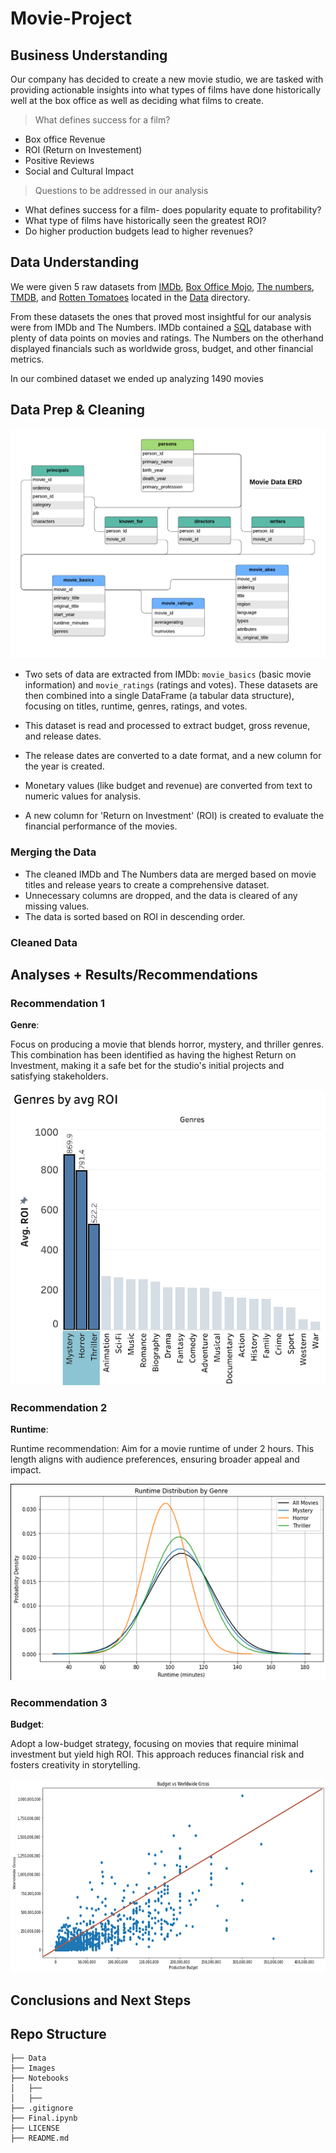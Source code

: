 # Movie-Project
## Business Understanding
Our company has decided to create a new movie studio, we are tasked with providing actionable insights into what types of films have done historically well at the box office as well as deciding what films to create.

> What defines success for a film?
- Box office Revenue
- ROI (Return on Investement)
- Positive Reviews
- Social and Cultural Impact
> Questions to be addressed in our analysis 

- What defines success for a film- does popularity equate to profitability?
- What type of films have historically seen the greatest ROI?
- Do higher production budgets lead to higher revenues?

## Data Understanding
We were given 5 raw datasets from [IMDb](https://www.imdb.com/), [Box Office Mojo](https://www.boxofficemojo.com/), [The numbers](https://www.the-numbers.com/), [TMDB](https://www.themoviedb.org/), and [Rotten Tomatoes](https://www.rottentomatoes.com/) located in the [Data](https://github.com/pyamin1878/Movie-Project/tree/main/Data) directory. 

From these datasets the ones that proved most insightful for our analysis were from IMDb and The Numbers. IMDb contained a [SQL](https://docs.python.org/3/library/sqlite3.html) database with plenty of data points on movies and ratings. The Numbers on the otherhand displayed financials such as worldwide gross, budget, and other financial metrics. 

In our combined dataset we ended up analyzing 1490 movies
## Data Prep & Cleaning
![Alt text](Images/IMDB_ERD.jpeg)

- Two sets of data are extracted from IMDb: `movie_basics` (basic movie information) and `movie_ratings` (ratings and votes).
These datasets are then combined into a single DataFrame (a tabular data structure), focusing on titles, runtime, genres, ratings, and votes.

- This dataset is read and processed to extract budget, gross revenue, and release dates.

- The release dates are converted to a date format, and a new column for the year is created.

- Monetary values (like budget and revenue) are converted from text to numeric values for analysis.

- A new column for 'Return on Investment' (ROI) is created to evaluate the financial performance of the movies.
### Merging the Data
- The cleaned IMDb and The Numbers data are merged based on movie titles and release years to create a comprehensive dataset.
- Unnecessary columns are dropped, and the data is cleared of any missing values.
- The data is sorted based on ROI in descending order.

### Cleaned Data

## Analyses + Results/Recommendations 

### Recommendation 1

**Genre**: 

Focus on producing a movie that blends horror, mystery, and thriller genres. This combination has been identified as having the highest Return on Investment, making it a safe bet for the studio's initial projects and satisfying stakeholders.

![Alt text](Images/genres.png)

### Recommendation 2

**Runtime**: 

Runtime recommendation: Aim for a movie runtime of under 2 hours. This length aligns with audience preferences, ensuring broader appeal and impact.

![Alt text](Images/runtime_new.png)

### Recommendation 3

**Budget**: 

Adopt a low-budget strategy, focusing on movies that require minimal investment but yield high ROI. This approach reduces financial risk and fosters creativity in storytelling.

![Alt text](Images/budget_new.png)

## Conclusions and Next Steps

## Repo Structure 
```
├── Data
├── Images
├── Notebooks
│   ├── 
│   ├── 
├── .gitignore
├── Final.ipynb
├── LICENSE
├── README.md
```

